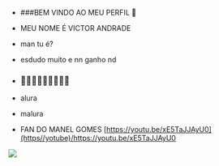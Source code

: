 - ###BEM VINDO AO MEU PERFIL 💙
  
- MEU NOME É VICTOR ANDRADE

- man tu é?

- esdudo muito e nn ganho nd

- ### 💙💙💙💙💙💙💙💙💙

- alura

- malura

- FAN DO MANEL GOMES 
[https://youtu.be/xE5TaJJAyU0](https//yotube)/https://youtu.be/xE5TaJJAyU0

![](https://media.tenor.com/-AAA-k6jEFkAAAAM/bluepen.gif)
